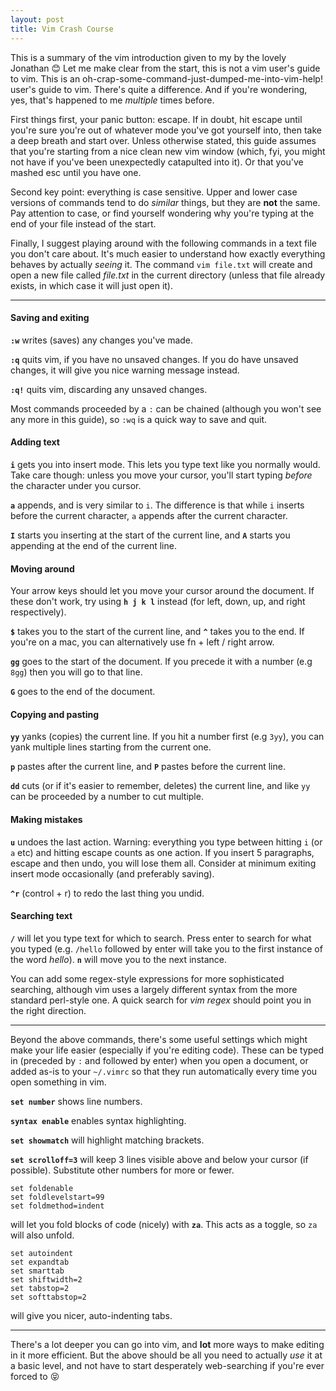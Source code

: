 ```yaml
---
layout: post
title: Vim Crash Course
---
```


This is a summary of the vim introduction given to my by the lovely Jonathan :blush: Let me make clear from the start, this is not a vim user's guide to vim. This is an oh-crap-some-command-just-dumped-me-into-vim-help! user's guide to vim. There's quite a difference. And if you're wondering, yes, that's happened to me _multiple_ times before.

First things first, your panic button: escape. If in doubt, hit escape until you're sure you're out of whatever mode you've got yourself into, then take a deep breath and start over. Unless otherwise stated, this guide assumes that you're starting from a nice clean new vim window (which, fyi, you might not have if you've been unexpectedly catapulted into it). Or that you've mashed esc until you have one.

Second key point: everything is case sensitive. Upper and lower case versions of commands tend to do _similar_ things, but they are **not** the same. Pay attention to case, or find yourself wondering why you're typing at the end of your file instead of the start.

Finally, I suggest playing around with the following commands in a text file you don't care about. It's much easier to understand how exactly everything behaves by actually _seeing_ it. The command `vim file.txt` will create and open a new file called _file.txt_ in the current directory (unless that file already exists, in which case it will just open it).

---

#### Saving and exiting

**`:w`** writes (saves) any changes you've made.

**`:q`** quits vim, if you have no unsaved changes. If you do have unsaved changes, it will give you nice warning message instead.

**`:q!`** quits vim, discarding any unsaved changes.

Most commands proceeded by a `:` can be chained (although you won't see any more in this guide), so `:wq` is a quick way to save and quit.

#### Adding text

**`i`** gets you into insert mode. This lets you type text like you normally would. Take care though: unless you move your cursor, you'll start typing _before_ the character under you cursor.

**`a`** appends, and is very similar to `i`. The difference is that while `i` inserts before the current character, `a` appends after the current character.

**`I`** starts you inserting at the start of the current line, and **`A`** starts you appending at the end of the current line.

#### Moving around

Your arrow keys should let you move your cursor around the document. If these don't work, try using **`h j k l`** instead (for left, down, up, and right respectively).

**`$`** takes you to the start of the current line, and **`^`** takes you to the end. If you're on a mac, you can alternatively use fn + left / right arrow.

**`gg`** goes to the start of the document. If you precede it with a number (e.g `8gg`) then you will go to that line.

**`G`** goes to the end of the document.

#### Copying and pasting

**`yy`** yanks (copies) the current line. If you hit a number first (e.g `3yy`), you can yank multiple lines starting from the current one.

**`p`** pastes after the current line, and **`P`** pastes before the current line.

**`dd`** cuts (or if it's easier to remember, deletes) the current line, and like `yy` can be proceeded by a number to cut multiple.

#### Making mistakes

**`u`** undoes the last action. Warning: everything you type between hitting `i` (or `a` etc) and hitting escape counts as one action. If you insert 5 paragraphs, escape and then undo, you will lose them all. Consider at minimum exiting insert mode occasionally (and preferably saving).

**`^r`** (control + r) to redo the last thing you undid.

#### Searching text

**`/`** will let you type text for which to search. Press enter to search for what you typed (e.g. `/hello` followed by enter will take you to the first instance of the word _hello_). **`n`** will move you to the next instance.

You can add some regex-style expressions for more sophisticated searching, although vim uses a largely different syntax from the more standard perl-style one. A quick search for _vim regex_ should point you in the right direction.

---

Beyond the above commands, there's some useful settings which might make your life easier (especially if you're editing code). These can be typed in (preceded by `:` and followed by enter) when you open a document, or added as-is to your `~/.vimrc` so that they run automatically every time you open something in vim.

**`set number`** shows line numbers.

**`syntax enable`** enables syntax highlighting.

**`set showmatch`** will highlight matching brackets.

**`set scrolloff=3`** will keep 3 lines visible above and below your cursor (if possible). Substitute other numbers for more or fewer.

```
set foldenable
set foldlevelstart=99
set foldmethod=indent
```
will let you fold blocks of code (nicely) with **`za`**. This acts as a toggle, so `za` will also unfold.

```
set autoindent
set expandtab
set smarttab
set shiftwidth=2
set tabstop=2
set softtabstop=2
 ```
will give you nicer, auto-indenting tabs.

---

There's a lot deeper you can go into vim, and **lot** more ways to make editing in it more efficient. But the above should be all you need to actually _use_ it at a basic level, and not have to start desperately web-searching if you're ever forced to :stuck_out_tongue_closed_eyes:

